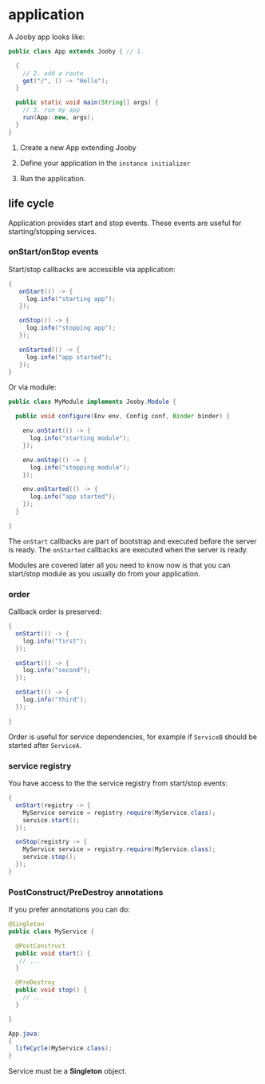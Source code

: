 # application

A Jooby app looks like:

```java
public class App extends Jooby { // 1.

  {
    // 2. add a route
    get("/", () -> "Hello");
  }

  public static void main(String[] args) {
    // 3. run my app
    run(App::new, args);
  }
}
```

1) Create a new App extending Jooby

2) Define your application in the `instance initializer`

3) Run the application.

## life cycle

Application provides start and stop events. These events are useful for starting/stopping services.

### onStart/onStop events

Start/stop callbacks are accessible via application:

```java
{
   onStart(() -> {
     log.info("starting app");
   });

   onStop(() -> {
     log.info("stopping app");
   });

   onStarted(() -> {
     log.info("app started");
   });
}
```

Or via module:

```java
public class MyModule implements Jooby.Module {

  public void configure(Env env, Config conf, Binder binder) {

    env.onStart(() -> {
      log.info("starting module");
    });

    env.onStop(() -> {
      log.info("stopping module");
    });

    env.onStarted(() -> {
      log.info("app started");
    });
  }

}
```

The `onStart` callbacks are part of bootstrap and executed before the server is ready. The `onStarted` callbacks are executed when the server is ready.

Modules are covered later all you need to know now is that you can start/stop module as you usually do from your application. 

### order

Callback order is preserved:

```java
{
  onStart(() -> {
    log.info("first");
  });

  onStart(() -> {
    log.info("second");
  });

  onStart(() -> {
    log.info("third");
  });

}
```

Order is useful for service dependencies, for example if `ServiceB` should be started after `ServiceA`.

### service registry

You have access to the the service registry from start/stop events:

```java
{
  onStart(registry -> {
    MyService service = registry.require(MyService.class);
    service.start();
  });

  onStop(registry -> {
    MyService service = registry.require(MyService.class);
    service.stop();
  });
}
```

### PostConstruct/PreDestroy annotations

If you prefer annotations you can do:

```java
@Singleton
public class MyService {

  @PostConstruct
  public void start() {
   // ...
  }

  @PreDestroy
  public void stop() {
    // ...
  }

}

App.java:
{
  lifeCycle(MyService.class);
}
```

Service must be a **Singleton** object.
